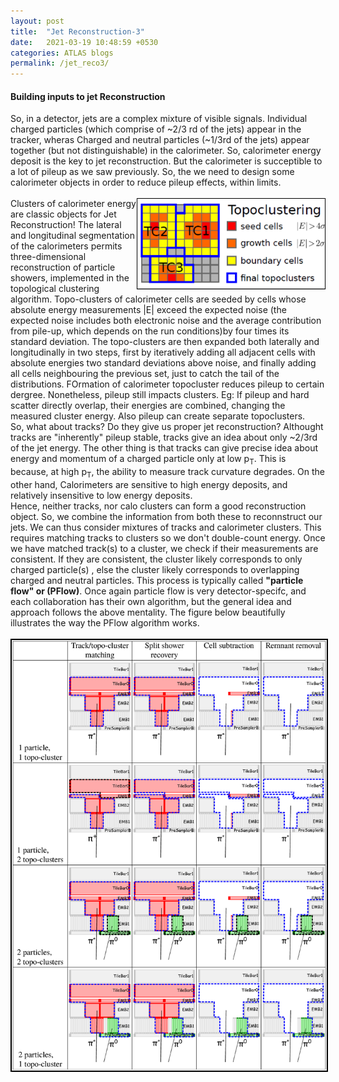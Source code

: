 ```yaml
---
layout: post
title:  "Jet Reconstruction-3"
date:   2021-03-19 10:48:59 +0530
categories: ATLAS blogs
permalink: /jet_reco3/
---
```

<h4><b>Building inputs to jet Reconstruction</b></h4>
So, in a detector, jets are a complex mixture of visible signals. Individual charged particles (which comprise of ~2/3 rd of the jets) appear in the tracker, wheras Charged and neutral particles (~1/3rd of the jets) appear together (but not distinguishable) in the calorimeter.
So, calorimeter energy deposit is the key to jet reconstruction. But the calorimeter is succeptible to a lot of pileup as we saw previously. So, the we need to design some calorimeter objects
in order to  reduce pileup effects, within limits.
<br><br>
<img align="right" src="/assets/images/topo.png" alt="drawing" style="border:1px solid black;" width="300"/>
Clusters of calorimeter energy are classic objects for Jet  Reconstruction! The lateral and longitudinal segmentation of the calorimeters permits three-dimensional reconstruction 
of particle showers, implemented in the topological clustering algorithm. Topo-clusters of calorimeter cells are seeded by cells whose absolute energy measurements |E| exceed 
the expected noise (the expected noise includes both electronic noise and the average contribution from pile-up, which depends on the run 
conditions)by four times its standard deviation. The topo-clusters are then expanded both laterally and longitudinally in two steps, first by iteratively adding all adjacent cells with absolute energies two standard 
deviations above noise, and finally adding all cells neighbouring the previous set, just to catch the tail of the distributions. FOrmation of calorimeter topocluster reduces pileup
to certain dergree. Nonetheless, pileup still impacts clusters. Eg: If pileup and hard scatter directly overlap, their energies are combined, changing the measured cluster energy. Also
pileup can create separate topoclusters. <br>
So, what about tracks? Do they give us proper jet reconstruction? Althought tracks are "inherently" pileup stable, tracks give an idea about only ~2/3rd
of the jet energy. The other thing is that tracks can give precise idea about energy and momentum of a charged particle only at low p<sub>T</sub>. This is because, 
at high p<sub>T</sub>, the ability to measure track curvature degrades. On the other hand, Calorimeters are sensitive to high energy deposits, and relatively insensitive to low energy deposits.
<br>Hence, neither tracks, nor calo clusters can form a good reconstruction object. So, we combine the information from both these to reconnstruct our jets. We can thus consider mixtures of tracks and calorimeter clusters.
This requires matching tracks to clusters so we don't double-count energy. Once we have matched track(s) to a cluster, we check if their measurements are consistent. If they are consistent, the cluster likely corresponds to only charged particle(s)
, else the cluster likely corresponds to overlapping charged and neutral particles. This process is typically called <b>"particle flow" or (PFlow)</b>. Once again particle 
flow is very detector-specifc, and each collaboration has their own algorithm, but the general idea and approach follows the above mentality. The figure below beautifully illustrates 
the way the PFlow algorithm works.
<br><br>
<img src="/assets/images/PFlow.png" alt="drawing" style="border:2px solid black;" />